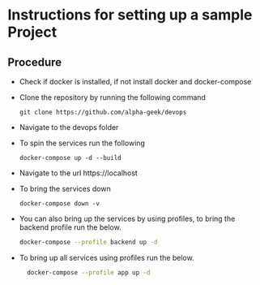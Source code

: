 # Instructions for setting up a sample Project


## Procedure
* Check if docker is installed, if not install docker and docker-compose
* Clone the repository by running the following command
    ```
    git clone https://github.com/alpha-geek/devops
    ```
* Navigate to the devops folder
* To spin the services run the following 
    ```
    docker-compose up -d --build
    ```
* Navigate to the url https://localhost
* To bring the services down 

    ```
    docker-compose down -v
    ```
* You can also bring up the services by using profiles, to bring the backend profile run the below.
    ```bash
    docker-compose --profile backend up -d 
    ```
* To bring up all services using profiles run the below.
    ```bash
      docker-compose --profile app up -d 
    ```
  